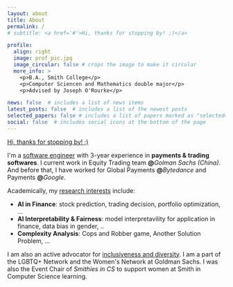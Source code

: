 ```yaml
---
layout: about
title: About
permalink: /
# subtitle: <a href='#'>Hi, thanks for stopping by! ;)</a>

profile:
  align: right
  image: prof_pic.jpg
  image_circular: false # crops the image to make it circular
  more_info: >
    <p>B.A., Smith College</p>
    <p>Computer Sciencen and Mathematics double major</p>
    <p>Advised by Joseph O'Rourke</p>

news: false  # includes a list of news items
latest_posts: false  # includes a list of the newest posts
selected_papers: false # includes a list of papers marked as "selected={true}"
social: false  # includes social icons at the bottom of the page
---
```


<a href='#'>Hi, thanks for stopping by! ;)</a>

I'm a <a href='#'>software engineer</a> with 3-year experience in **payments & trading softwares**. I current work in Equity Trading team **@**_Golman Sachs (China)_. And before that, I have worked for Global Payments **@**_Bytedance_ and Payments **@**_Google_.

Academically, my <a href='#'>research interests</a> include:
- **AI in Finance**: stock prediction, trading decision, portfolio optimization, ...
- **AI Interpretability & Fairness**: model interpretavility for application in finance, data bias in gender, ..
- **Complexity Analysis**: Cops and Robber game, Another Solution Problem, ...

I am also an active advocator for <a href='#'>inclusiveness and diversity</a>. I am a part of the LGBTQ+ Network and the Women's Network at Goldman Sachs. I was also the Event Chair of _Smithies in CS_ to support women at Smith in Computer Science learning.